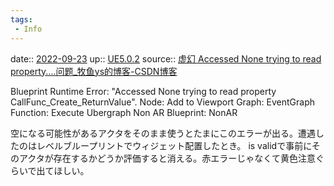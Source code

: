 ```yaml
---
tags:
 - Info
---
```


date:: [2022-09-23](Daily_Note/2022-09-23.md)
up:: [UE5.0.2](../Bar/App/UE5.0.2.md)
source:: [虚幻 Accessed None trying to read property....问题_牧鱼ys的博客-CSDN博客](https://blog.csdn.net/qq_30310145/article/details/107947498)

Blueprint Runtime Error: "Accessed None trying to read property CallFunc_Create_ReturnValue". Node: Add to Viewport Graph: EventGraph Function: Execute Ubergraph Non AR Blueprint: NonAR

空になる可能性があるアクタをそのまま使うとたまにこのエラーが出る。遭遇したのはレベルブループリントでウィジェット配置したとき。
is validで事前にそのアクタが存在するかどうか評価すると消える。赤エラーじゃなくて黄色注意ぐらいで出てほしい。